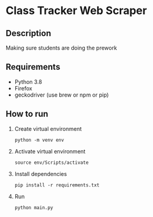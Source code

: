 # Class Tracker Web Scraper
## Description
Making sure students are doing the prework
## Requirements
- Python 3.8
- Firefox
- geckodriver (use brew or npm or pip)
## How to run
1. Create virtual environment
    ```
    python -m venv env
    ```
1. Activate virtual environment
    ```
    source env/Scripts/activate
    ```
1. Install dependencies
    ```
    pip install -r requirements.txt
    ```
1. Run
    ```
    python main.py
    ```